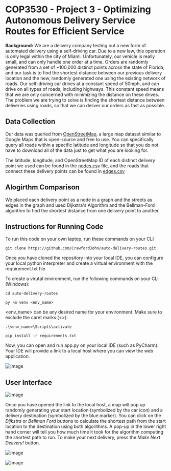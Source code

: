 <H1> COP3530 - Project 3 - Optimizing Autonomous Delivery Service Routes for Efficient Service </h1>

**Background:** We are a delivery company testing out a new form of automated delivery using a self-driving car. Due to a new law, this operation is only legal within the city of Miami. Unfortunately, our vehicle is really small, and can only handle one order at a time. Orders are randomly generated from a set of ~100,000 distinct points across the state of Florida, and our task is to find the shortest distance between our previous delivery location and the new, randomly generated one using the existing network of roads. Our self-driving car drives at a constant speed of 50mph, and can drive on all types of roads, including highways. This constant speed means that we are only concerned with minimizing the distance on these drives. The problem we are trying to solve is finding the shortest distance between deliveries using roads, so that we can deliver our orders as fast as possible.

<h2> Data Collection </h2>

Our data was queried from [OpenStreetMap](https://www.openstreetmap.org/#map=5/29.037/-75.410), a large map dataset similar to Google Maps that is open-source and free to use. You can specifically query all roads within a specific latitude and longitude so that you do not have to download all of the data just to get what you are looking for.

The latitude, longitude, and OpenStreetMap ID of each distinct delivery point we used can be found in the [nodes.csv](https://github.com/CrawfordJohn/auto-delivery-routes/blob/main/nodes.csv) file, and the roads that connect these delivery points can be found in [edges.csv](https://github.com/CrawfordJohn/auto-delivery-routes/blob/main/edges.csv)


<h2> Alogirthm Comparison </h2>

We placed each delivery point as a node in a graph and the streets as edges in the graph and used Dijkstra's Algorithm and the Bellman-Ford algorithm to find the shortest distance from one delivery point to another. 

<h2> Instructions for Running Code </h2>

To run this code on your own laptop, run these commands on your CLI

```
git clone https://github.com/CrawfordJohn/auto-delivery-routes.git
```

Once you have cloned the repository into your local IDE, you can configure your local python interpreter and create a virtual environment with the requirement.txt file

To create a virutal environment, run the following commands on your CLI (Windows):

```
cd auto-delivery-routes
```

```
py -m venv <env_name>
```

<env_name> can be any desired name for your environment.
Make sure to exclude the caret marks (<>).

```
.\<env_name>\Scripts\activate
```

```
pip install -r requirements.txt
```

Now, you can open and run app.py on your local IDE (such as PyCharm).
Your IDE will provide a link to a local host where you can view the web application.

![image](https://github.com/CrawfordJohn/auto-delivery-routes/assets/64513150/8391f100-e81b-445c-8495-ff1c32f2fde7)



<h2> User Interface </h2>

![image](https://github.com/CrawfordJohn/auto-delivery-routes/assets/64513150/d51f4dc7-08a3-457c-9d3f-56e903ecae4a)

Once you have opened the link to the local host, a map will pop up randomly generating your start location (symbolized by the car icon) and a delivery destination (symbolized by the blue marker). You can click on the _Dijkstra_ or _Bellman Ford_ buttons to calculate the shortest path from the start location to the destination using both algorithms. A pop-up in the lower right hand corner will tell you how much time it took for the algorithm computing the shortest path to run. To make your next delivery, press the _Make Next Delivery!_ button.

![image](https://github.com/CrawfordJohn/auto-delivery-routes/assets/64513150/5750574b-1a76-409d-a012-5dd9a258952a)

![image](https://github.com/CrawfordJohn/auto-delivery-routes/assets/64513150/16ad45d8-cb56-4554-8297-433097b2e893)



